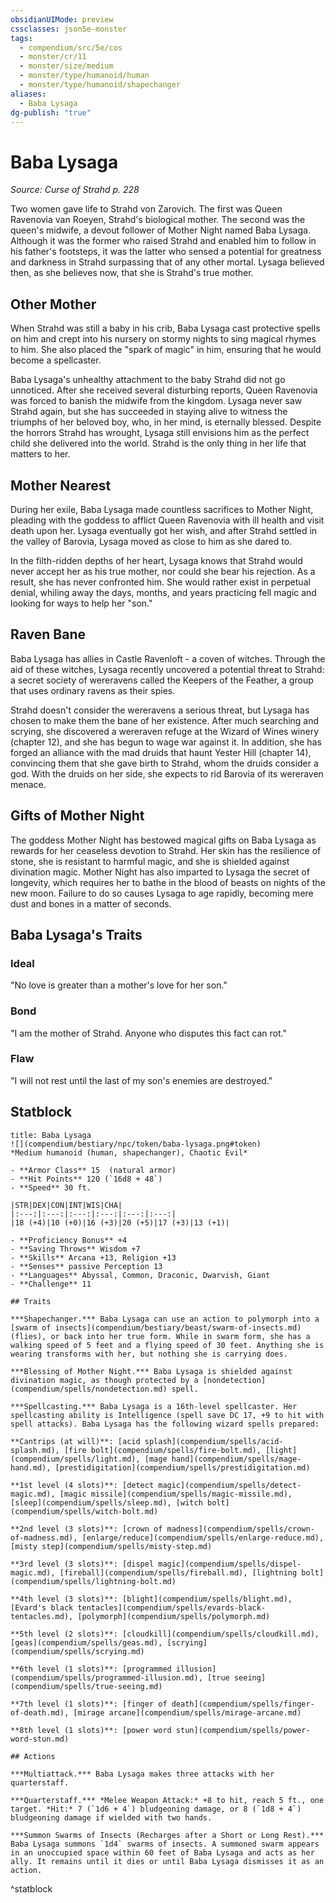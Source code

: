 ```yaml
---
obsidianUIMode: preview
cssclasses: json5e-monster
tags:
  - compendium/src/5e/cos
  - monster/cr/11
  - monster/size/medium
  - monster/type/humanoid/human
  - monster/type/humanoid/shapechanger
aliases:
  - Baba Lysaga
dg-publish: "true"
---
```

# Baba Lysaga
*Source: Curse of Strahd p. 228*  

Two women gave life to Strahd von Zarovich. The first was Queen Ravenovia van Roeyen, Strahd's biological mother. The second was the queen's midwife, a devout follower of Mother Night named Baba Lysaga. Although it was the former who raised Strahd and enabled him to follow in his father's footsteps, it was the latter who sensed a potential for greatness and darkness in Strahd surpassing that of any other mortal. Lysaga believed then, as she believes now, that she is Strahd's true mother.

## Other Mother

When Strahd was still a baby in his crib, Baba Lysaga cast protective spells on him and crept into his nursery on stormy nights to sing magical rhymes to him. She also placed the "spark of magic" in him, ensuring that he would become a spellcaster.

Baba Lysaga's unhealthy attachment to the baby Strahd did not go unnoticed. After she received several disturbing reports, Queen Ravenovia was forced to banish the midwife from the kingdom. Lysaga never saw Strahd again, but she has succeeded in staying alive to witness the triumphs of her beloved boy, who, in her mind, is eternally blessed. Despite the horrors Strahd has wrought, Lysaga still envisions him as the perfect child she delivered into the world. Strahd is the only thing in her life that matters to her.

## Mother Nearest

During her exile, Baba Lysaga made countless sacrifices to Mother Night, pleading with the goddess to afflict Queen Ravenovia with ill health and visit death upon her. Lysaga eventually got her wish, and after Strahd settled in the valley of Barovia, Lysaga moved as close to him as she dared to.

In the filth-ridden depths of her heart, Lysaga knows that Strahd would never accept her as his true mother, nor could she bear his rejection. As a result, she has never confronted him. She would rather exist in perpetual denial, whiling away the days, months, and years practicing fell magic and looking for ways to help her "son."

## Raven Bane

Baba Lysaga has allies in Castle Ravenloft - a coven of witches. Through the aid of these witches, Lysaga recently uncovered a potential threat to Strahd: a secret society of wereravens called the Keepers of the Feather, a group that uses ordinary ravens as their spies.

Strahd doesn't consider the wereravens a serious threat, but Lysaga has chosen to make them the bane of her existence. After much searching and scrying, she discovered a wereraven refuge at the Wizard of Wines winery (chapter 12), and she has begun to wage war against it. In addition, she has forged an alliance with the mad druids that haunt Yester Hill (chapter 14), convincing them that she gave birth to Strahd, whom the druids consider a god. With the druids on her side, she expects to rid Barovia of its wereraven menace.

## Gifts of Mother Night

The goddess Mother Night has bestowed magical gifts on Baba Lysaga as rewards for her ceaseless devotion to Strahd. Her skin has the resilience of stone, she is resistant to harmful magic, and she is shielded against divination magic. Mother Night has also imparted to Lysaga the secret of longevity, which requires her to bathe in the blood of beasts on nights of the new moon. Failure to do so causes Lysaga to age rapidly, becoming mere dust and bones in a matter of seconds.

## Baba Lysaga's Traits

### Ideal

"No love is greater than a mother's love for her son."

### Bond

"I am the mother of Strahd. Anyone who disputes this fact can rot."

### Flaw

"I will not rest until the last of my son's enemies are destroyed."

## Statblock

```ad-statblock
title: Baba Lysaga
![](compendium/bestiary/npc/token/baba-lysaga.png#token)
*Medium humanoid (human, shapechanger), Chaotic Evil*

- **Armor Class** 15  (natural armor)
- **Hit Points** 120 (`16d8 + 48`)
- **Speed** 30 ft.

|STR|DEX|CON|INT|WIS|CHA|
|:---:|:---:|:---:|:---:|:---:|:---:|
|18 (+4)|10 (+0)|16 (+3)|20 (+5)|17 (+3)|13 (+1)|

- **Proficiency Bonus** +4
- **Saving Throws** Wisdom +7
- **Skills** Arcana +13, Religion +13
- **Senses** passive Perception 13
- **Languages** Abyssal, Common, Draconic, Dwarvish, Giant
- **Challenge** 11

## Traits

***Shapechanger.*** Baba Lysaga can use an action to polymorph into a [swarm of insects](compendium/bestiary/beast/swarm-of-insects.md) (flies), or back into her true form. While in swarm form, she has a walking speed of 5 feet and a flying speed of 30 feet. Anything she is wearing transforms with her, but nothing she is carrying does.

***Blessing of Mother Night.*** Baba Lysaga is shielded against divination magic, as though protected by a [nondetection](compendium/spells/nondetection.md) spell.

***Spellcasting.*** Baba Lysaga is a 16th-level spellcaster. Her spellcasting ability is Intelligence (spell save DC 17, +9 to hit with spell attacks). Baba Lysaga has the following wizard spells prepared:

**Cantrips (at will)**: [acid splash](compendium/spells/acid-splash.md), [fire bolt](compendium/spells/fire-bolt.md), [light](compendium/spells/light.md), [mage hand](compendium/spells/mage-hand.md), [prestidigitation](compendium/spells/prestidigitation.md)

**1st level (4 slots)**: [detect magic](compendium/spells/detect-magic.md), [magic missile](compendium/spells/magic-missile.md), [sleep](compendium/spells/sleep.md), [witch bolt](compendium/spells/witch-bolt.md)

**2nd level (3 slots)**: [crown of madness](compendium/spells/crown-of-madness.md), [enlarge/reduce](compendium/spells/enlarge-reduce.md), [misty step](compendium/spells/misty-step.md)

**3rd level (3 slots)**: [dispel magic](compendium/spells/dispel-magic.md), [fireball](compendium/spells/fireball.md), [lightning bolt](compendium/spells/lightning-bolt.md)

**4th level (3 slots)**: [blight](compendium/spells/blight.md), [Evard's black tentacles](compendium/spells/evards-black-tentacles.md), [polymorph](compendium/spells/polymorph.md)

**5th level (2 slots)**: [cloudkill](compendium/spells/cloudkill.md), [geas](compendium/spells/geas.md), [scrying](compendium/spells/scrying.md)

**6th level (1 slots)**: [programmed illusion](compendium/spells/programmed-illusion.md), [true seeing](compendium/spells/true-seeing.md)

**7th level (1 slots)**: [finger of death](compendium/spells/finger-of-death.md), [mirage arcane](compendium/spells/mirage-arcane.md)

**8th level (1 slots)**: [power word stun](compendium/spells/power-word-stun.md)

## Actions

***Multiattack.*** Baba Lysaga makes three attacks with her quarterstaff.

***Quarterstaff.*** *Melee Weapon Attack:* +8 to hit, reach 5 ft., one target. *Hit:* 7 (`1d6 + 4`) bludgeoning damage, or 8 (`1d8 + 4`) bludgeoning damage if wielded with two hands.

***Summon Swarms of Insects (Recharges after a Short or Long Rest).*** Baba Lysaga summons `1d4` swarms of insects. A summoned swarm appears in an unoccupied space within 60 feet of Baba Lysaga and acts as her ally. It remains until it dies or until Baba Lysaga dismisses it as an action.
```
^statblock